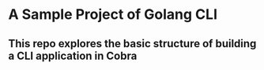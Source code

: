 # A Sample Project of Golang CLI

## This repo explores the basic structure of building a CLI application in Cobra
